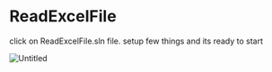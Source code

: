 # ReadExcelFile

click on ReadExcelFile.sln file.
setup few things and its ready to start

<img src="https://i.ibb.co/JkYWR2C/Untitled.png" alt="Untitled" border="0">

 
